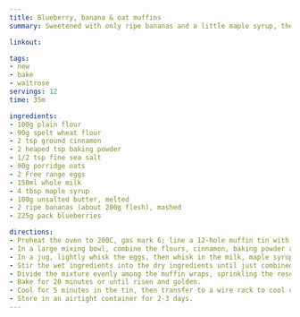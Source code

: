 ```yaml
---
title: Blueberry, banana & oat muffins
summary: Sweetened with only ripe bananas and a little maple syrup, these make a brilliant breakfast option. They freeze well, too.

linkout: 

tags:
- new
- bake
- waitrose
servings: 12
time: 35m

ingredients:
- 100g plain flour
- 90g spelt wheat flour
- 2 tsp ground cinnamon
- 2 heaped tsp baking powder
- 1/2 tsp fine sea salt
- 90g porridge oats
- 2 Free range eggs
- 150ml whole milk
- 4 tbsp maple syrup
- 100g unsalted butter, melted
- 2 ripe bananas (about 200g flesh), mashed
- 225g pack blueberries

directions:
- Preheat the oven to 200C, gas mark 6; line a 12-hole muffin tin with Tulip Muffin Wraps (or use squares of baking parchment).
- In a large mixing bowl, combine the flours, cinnamon, baking powder and salt. Stir in 80g oats (reserve the rest for sprinkling over the top of the muffins).
- In a jug, lightly whisk the eggs, then whisk in the milk, maple syrup, melted butter and mashed bananas.
- Stir the wet ingredients into the dry ingredients until just combined. Fold in the blueberries.
- Divide the mixture evenly among the muffin wraps, sprinkling the reserved oats over the top.
- Bake for 20 minutes or until risen and golden.
- Cool for 5 minutes in the tin, then transfer to a wire rack to cool completely.
- Store in an airtight container for 2-3 days.
---
```

